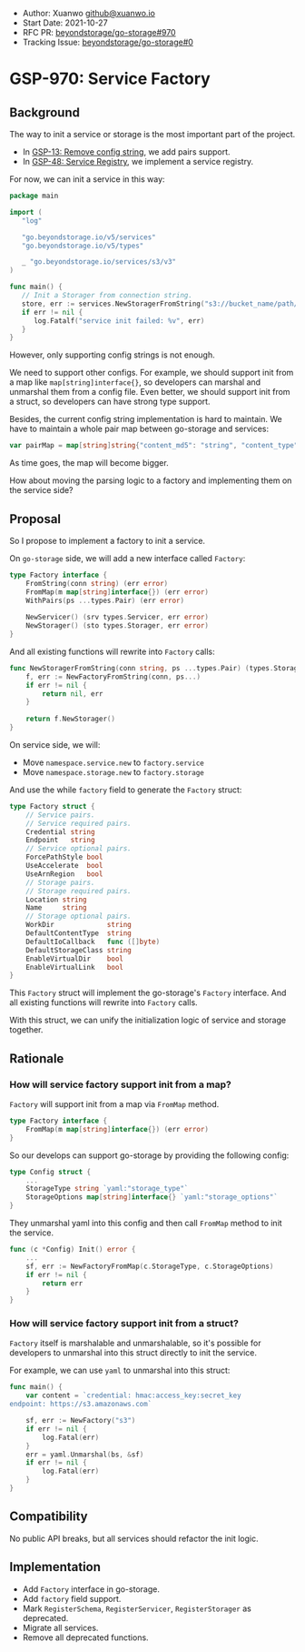 - Author: Xuanwo <github@xuanwo.io>
- Start Date: 2021-10-27
- RFC PR: [beyondstorage/go-storage#970](https://github.com/beyondstorage/go-storage/issues/970)
- Tracking Issue: [beyondstorage/go-storage#0](https://github.com/beyondstorage/go-storage/issues/0)

# GSP-970: Service Factory

## Background

The way to init a service or storage is the most important part of the project.

- In [GSP-13: Remove config string](./13-remove-config-string.md), we add pairs support.
- In [GSP-48: Service Registry](./48-service-registry.md), we implement a service registry.

For now, we can init a service in this way:

```go
package main

import (
   "log"

   "go.beyondstorage.io/v5/services"
   "go.beyondstorage.io/v5/types"

   _ "go.beyondstorage.io/services/s3/v3"
)

func main() {
   // Init a Storager from connection string. 
   store, err := services.NewStoragerFromString("s3://bucket_name/path/to/workdir")
   if err != nil {
      log.Fatalf("service init failed: %v", err)
   }
}
```

However, only supporting config strings is not enough.

We need to support other configs. For example, we should support init from a map like `map[string]interface{}`, so developers can marshal and unmarshal them from a config file. Even better, we should support init from a struct, so developers can have strong type support.

Besides, the current config string implementation is hard to maintain. We have to maintain a whole pair map between go-storage and services:

```go
var pairMap = map[string]string{"content_md5": "string", "content_type": "string", "context": "context.Context", "continuation_token": "string", "credential": "string", "default_content_type": "string", "default_io_callback": "func([]byte)", "default_service_pairs": "DefaultServicePairs", "default_storage_class": "string", "default_storage_pairs": "DefaultStoragePairs", "disable_100_continue": "bool", "enable_virtual_dir": "bool", "enable_virtual_link": "bool", "endpoint": "string", "excepted_bucket_owner": "string", "expire": "time.Duration", "force_path_style": "bool", "http_client_options": "*httpclient.Options", "interceptor": "Interceptor", "io_callback": "func([]byte)", "list_mode": "ListMode", "location": "string", "multipart_id": "string", "name": "string", "object_mode": "ObjectMode", "offset": "int64", "server_side_encryption": "string", "server_side_encryption_aws_kms_key_id": "string", "server_side_encryption_bucket_key_enabled": "bool", "server_side_encryption_context": "string", "server_side_encryption_customer_algorithm": "string", "server_side_encryption_customer_key": "[]byte", "service_features": "ServiceFeatures", "size": "int64", "storage_class": "string", "storage_features": "StorageFeatures", "use_accelerate": "bool", "use_arn_region": "bool", "work_dir": "string"}
```

As time goes, the map will become bigger.

How about moving the parsing logic to a factory and implementing them on the service side?

## Proposal

So I propose to implement a factory to init a service.

On `go-storage` side, we will add a new interface called `Factory`:

```go
type Factory interface {
    FromString(conn string) (err error)
    FromMap(m map[string]interface{}) (err error)
    WithPairs(ps ...types.Pair) (err error)
    
    NewServicer() (srv types.Servicer, err error)
    NewStorager() (sto types.Storager, err error)
}
```

And all existing functions will rewrite into `Factory` calls:

```go
func NewStoragerFromString(conn string, ps ...types.Pair) (types.Storager, error) {
    f, err := NewFactoryFromString(conn, ps...)
    if err != nil {
        return nil, err
    }
    
    return f.NewStorager()
}
```

On service side, we will:

- Move `namespace.service.new` to `factory.service`
- Move `namespace.storage.new` to `factory.storage`

And use the while `factory` field to generate the `Factory` struct:

```go
type Factory struct {
    // Service pairs.
    // Service required pairs.
    Credential string
    Endpoint   string
    // Service optional pairs.
    ForcePathStyle bool
    UseAccelerate  bool
    UseArnRegion   bool
    // Storage pairs.
    // Storage required pairs.
    Location string
    Name     string
    // Storage optional pairs.
    WorkDir             string
    DefaultContentType  string
    DefaultIoCallback   func ([]byte)
    DefaultStorageClass string
    EnableVirtualDir    bool
    EnableVirtualLink   bool
}
```

This `Factory` struct will implement the go-storage's `Factory` interface. And all existing functions will rewrite into `Factory` calls.

With this struct, we can unify the initialization logic of service and storage together.

## Rationale

### How will service factory support init from a map?

`Factory` will support init from a map via `FromMap` method.

```go
type Factory interface {
    FromMap(m map[string]interface{}) (err error)
}
```

So our develops can support go-storage by providing the following config:

```go
type Config struct {
	...
	StorageType string `yaml:"storage_type"`
	StorageOptions map[string]interface{} `yaml:"storage_options"`
}
```

They unmarshal yaml into this config and then call `FromMap` method to init the service.

```go
func (c *Config) Init() error {
	...
	sf, err := NewFactoryFromMap(c.StorageType, c.StorageOptions)
	if err != nil {
		return err
	}
}
```

### How will service factory support init from a struct?

`Factory` itself is marshalable and unmarshalable, so it's possible for developers to unmarshal into this struct directly to init the service.

For example, we can use `yaml` to unmarshal into this struct:

```go
func main() {
	var content = `credential: hmac:access_key:secret_key
endpoint: https://s3.amazonaws.com`

    sf, err := NewFactory("s3")
	if err != nil {
		log.Fatal(err)
    }
    err = yaml.Unmarshal(bs, &sf)
	if err != nil {
		log.Fatal(err)
    }
}
```

## Compatibility

No public API breaks, but all services should refactor the init logic.

## Implementation

- Add `Factory` interface in go-storage.
- Add `factory` field support.
- Mark `RegisterSchema`, `RegisterServicer`, `RegisterStorager` as deprecated.
- Migrate all services.
- Remove all deprecated functions.
